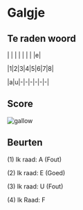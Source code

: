 # Galgje

## Te raden woord

| | | | | | | |e|

|1|2|3|4|5|6|7|8|

|a|u|-|-|-|-|-|-|



## Score
![gallow](./images/3.png)

## Beurten
(1) Ik raad: A (Fout)

(2) Ik raad: E (Goed)

(3) Ik raad: U (Fout)

(4) Ik Raad: F
